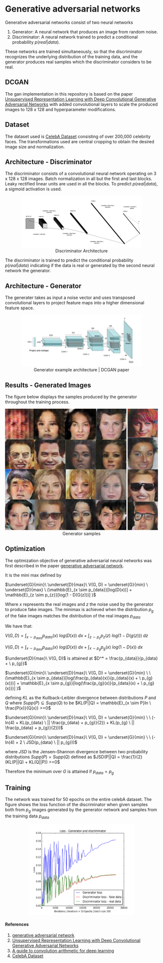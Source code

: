 # Generative adversarial networks

Generative adversarial networks consist of two neural networks

1. Generator: A neural network that produces an image from random noise.
2. Discriminator: A neural network trained to predict a conditional probability $p(real | data)$.

These networks are trained simultaneously, so that the discriminator recognizes the underlying distribution of the training data, and the generator produces real samples which the discriminator considers to be real.


## DCGAN

The gan implementation in this repository is based on the paper [Unsupervised Representation Learning with Deep Convolutional Generative Adversarial Networks](https://arxiv.org/abs/1511.06434) with added convolutional layers to scale the produced images to 128 x 128 and hyperparameter modifications.


## Dataset
The dataset used is [CelebA Dataset](https://mmlab.ie.cuhk.edu.hk/projects/CelebA.html) consisting of over 200,000 celebrity faces. The transformations used are central cropping to obtain the desired image size and normalization.

## Architecture - Discriminator

The discriminator consists of a convolutional neural network operating on 3 x 128 x 128 images. Batch normalization in all but the first and last blocks. Leaky rectified linear units are used in all the blocks. To predict $p(real | data)$, a sigmoid activation is used.

<div align="center">
    <img src="images/discriminator_architecture.png" width=400 height=170 alt="Discriminator Architexture">
    <figcaption>Discriminator Architecture</figcaption>

</div>

The discriminator is trained to predict the conditional probability $p( real| data)$ indicating if the data is real or generated by the second neural network the generator.

## Architecture - Generator

The generater takes as input a noise vector and uses transposed convolutional layers to project feature maps into a higher dimensional feature space.

<div align="center">
    <img src="images/generator.png" width=400 height=170 alt="Discriminator Architexture">
    <figcaption>Generator example architecture | DCGAN paper</figcaption>

</div>


## Results - Generated Images

The figure below displays the samples produced by the generator throughout the training process.

<div align="center">
    <img src="images/DCGAN - CelebA.png" width=400 height=400 alt="Discriminator Architexture">
    <img src="images/DCGAN2.png" width=100 height=400 alt="Discriminator Architexture">
    <figcaption>Generator samples</figcaption>

</div>





## Optimization


The optimization objective of generative adversarial neural networks was first described in the paper [generative adversarial network](https://proceedings.neurips.cc/paper_files/paper/2014/file/5ca3e9b122f61f8f06494c97b1afccf3-Paper.pdf).

It is the mini max defined by


$\underset{G}{min}\ \underset{D}{max}\ V(G, D) = \underset{G}{min} \ \underset{D}{max} \ (\mathbb{E}_{x \sim p_{data}}[log(D(x))] + \mathbb{E}_{z \sim p_{z}}[log(1 - D(G(z)))] )$

Where $x$ represents the real images and $z$ the noise used by the generator to produce fake images. The minimax is achieved when the distribution $p_g$ of the fake images matches the distribution of the real images $p_{data}$

We have that:

$V(G, D) = \int_{x \sim p_{data}} p_{data}(x) \ log(D(x)) \ dx + \int_{z \sim p_{z}} p_{z}(z) \ log(1 - D(g(z))) \ dz$

$V(G, D) = \int_{x \sim p_{data}}  p_{data}(x) \ log(D(x)) \ dx + \int_{x \sim p_{g}} p_{g}(x) \ log(1 - D(x)) \ dx$

$\underset{D}{max}\ V(G, D)$ is attained at $D^* = \frac{p_{data}}{p_{data} + \ p_{g}}$

$\underset{G}{min}\ \underset{D}{max}\ V(G, D) = \underset{G}{min} \ \ (\mathbb{E}_{x \sim p_{data}}[log(\frac{p_{data}(x)}{p_{data}(x) + \ p_{g}(x)})] + \mathbb{E}_{x \sim p_{g}}[log(\frac{p_{g}(x)}{p_{data}(x) + \ p_{g}(x)})] )$

defining $KL$ as the  Kullback–Leibler divergence between distributions $P$ and $Q$ where $Supp(P) \subseteq Supp(Q)$ to be $KL(P||Q) = \mathbb{E}_{x \sim P}ln \ \frac{P(x)}{Q(x)} >=0$

$\underset{G}{min}\ \underset{D}{max}\ V(G, D) = \underset{G}{min} \ \ (-ln(4) + KL(p_{data} \  || \frac{p_{data} + p_{g}}{2}) + KL(p_{g} \  || \frac{p_{data} + p_{g}}{2}))$

$\underset{G}{min}\ \underset{D}{max}\ V(G, D) = \underset{G}{min} \ \ (-ln(4) + 2 \ JSD(p_{data} \  || p_{g}))$

where $JSD$ is the Jensen–Shannon divergence between two probability distributions $Supp(P) = Supp(Q)$ defined as $JSD(P||Q) = \frac{1}{2}(KL(P||Q) + KL(Q||P)) >=0$


Therefore the minimum over $G$ is attained if $p_{data} = p_g$


## Training

The network was trained for 50 epochs on the entire celebA dataset. The figure shows the loss function of the discriminator when given samples both from $p_g$ images generated by the generator network and samples from the training data $p_{data}$

<div align="center">
    <img src="images/losses.png" width=350 height=300 alt="Discriminator Architexture">

</div>


#### References

1. [generative adversarial network](https://proceedings.neurips.cc/paper_files/paper/2014/file/5ca3e9b122f61f8f06494c97b1afccf3-Paper.pdf)
2. [Unsupervised Representation Learning with Deep Convolutional Generative Adversarial Networks](https://arxiv.org/abs/1511.06434)
3. [A guide to convolution arithmetic for deep learning](https://arxiv.org/pdf/1603.07285)
4. [CelebA Dataset](https://mmlab.ie.cuhk.edu.hk/projects/CelebA.html) 